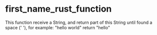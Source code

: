 # first_name_rust_function
This function receive a String, and return part of this String until found a space (' '), for example: "hello world" return "hello"
